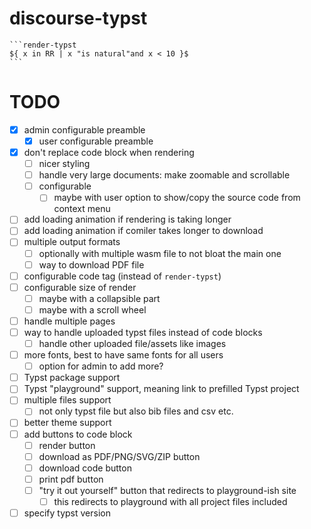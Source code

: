 # discourse-typst

````
```render-typst
${ x in RR | x "is natural"and x < 10 }$
```
````

# TODO
- [x] admin configurable preamble
    - [x] user configurable preamble
- [x] don't replace code block when rendering
    - [ ] nicer styling
    - [ ] handle very large documents: make zoomable and scrollable
    - [ ] configurable
        - [ ] maybe with user option to show/copy the source code from context menu
- [ ] add loading animation if rendering is taking longer
- [ ] add loading animation if comiler takes longer to download
- [ ] multiple output formats
    - [ ] optionally with multiple wasm file to not bloat the main one
    - [ ] way to download PDF file
- [ ] configurable code tag (instead of `render-typst`)
- [ ] configurable size of render
    - [ ] maybe with a collapsible part
    - [ ] maybe with a scroll wheel
- [ ] handle multiple pages
- [ ] way to handle uploaded typst files instead of code blocks
    - [ ] handle other uploaded file/assets like images
- [ ] more fonts, best to have same fonts for all users
    - [ ] option for admin to add more?
- [ ] Typst package support
- [ ] Typst "playground" support, meaning link to prefilled Typst project
- [ ] multiple files support
    - [ ] not only typst file but also bib files and csv etc.
- [ ] better theme support
- [ ] add buttons to code block
    - [ ] render button
    - [ ] download as PDF/PNG/SVG/ZIP button
    - [ ] download code button
    - [ ] print pdf button
    - [ ] "try it out yourself" button that redirects to playground-ish site
        - [ ] this redirects to playground with all project files included
- [ ] specify typst version
